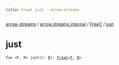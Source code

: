 ```yaml
---
title: FreeC.just - arrow-streams
---
```


[arrow-streams](../../index.html) / [arrow.streams.internal](../index.html) / [FreeC](index.html) / [just](./just.html)

# just

`fun <F, R> just(r: `[`R`](just.html#R)`): `[`FreeC`](index.html)`<`[`F`](just.html#F)`, `[`R`](just.html#R)`>`